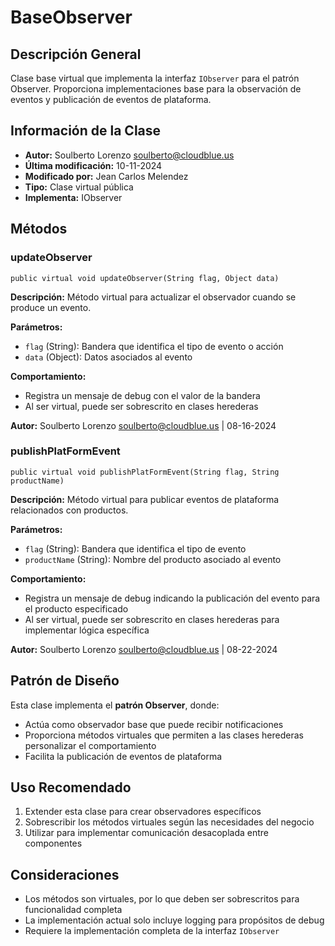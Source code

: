 # BaseObserver

## Descripción General
Clase base virtual que implementa la interfaz `IObserver` para el patrón Observer. Proporciona implementaciones base para la observación de eventos y publicación de eventos de plataforma.

## Información de la Clase
- **Autor:** Soulberto Lorenzo <soulberto@cloudblue.us>
- **Última modificación:** 10-11-2024
- **Modificado por:** Jean Carlos Melendez
- **Tipo:** Clase virtual pública
- **Implementa:** IObserver

## Métodos

### updateObserver
```apex
public virtual void updateObserver(String flag, Object data)
```

**Descripción:** Método virtual para actualizar el observador cuando se produce un evento.

**Parámetros:**
- `flag` (String): Bandera que identifica el tipo de evento o acción
- `data` (Object): Datos asociados al evento

**Comportamiento:**
- Registra un mensaje de debug con el valor de la bandera
- Al ser virtual, puede ser sobrescrito en clases herederas

**Autor:** Soulberto Lorenzo <soulberto@cloudblue.us> | 08-16-2024

### publishPlatFormEvent
```apex
public virtual void publishPlatFormEvent(String flag, String productName)
```

**Descripción:** Método virtual para publicar eventos de plataforma relacionados con productos.

**Parámetros:**
- `flag` (String): Bandera que identifica el tipo de evento
- `productName` (String): Nombre del producto asociado al evento

**Comportamiento:**
- Registra un mensaje de debug indicando la publicación del evento para el producto especificado
- Al ser virtual, puede ser sobrescrito en clases herederas para implementar lógica específica

**Autor:** Soulberto Lorenzo <soulberto@cloudblue.us> | 08-22-2024

## Patrón de Diseño
Esta clase implementa el **patrón Observer**, donde:
- Actúa como observador base que puede recibir notificaciones
- Proporciona métodos virtuales que permiten a las clases herederas personalizar el comportamiento
- Facilita la publicación de eventos de plataforma

## Uso Recomendado
1. Extender esta clase para crear observadores específicos
2. Sobrescribir los métodos virtuales según las necesidades del negocio
3. Utilizar para implementar comunicación desacoplada entre componentes

## Consideraciones
- Los métodos son virtuales, por lo que deben ser sobrescritos para funcionalidad completa
- La implementación actual solo incluye logging para propósitos de debug
- Requiere la implementación completa de la interfaz `IObserver`